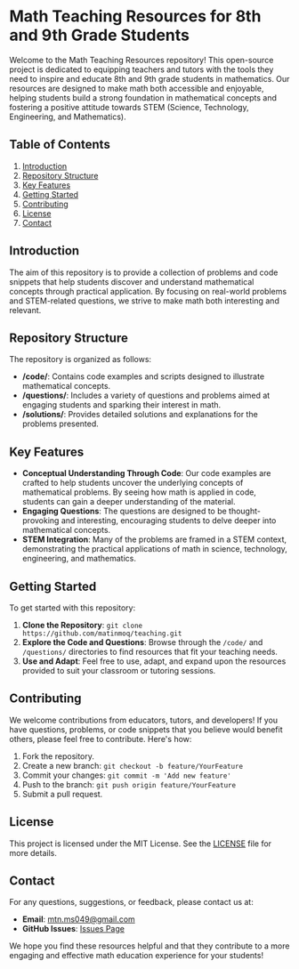 # Math Teaching Resources for 8th and 9th Grade Students

Welcome to the Math Teaching Resources repository! This open-source project is dedicated to equipping teachers and tutors with the tools they need to inspire and educate 8th and 9th grade students in mathematics. Our resources are designed to make math both accessible and enjoyable, helping students build a strong foundation in mathematical concepts and fostering a positive attitude towards STEM (Science, Technology, Engineering, and Mathematics).

## Table of Contents
1. [Introduction](#introduction)
2. [Repository Structure](#repository-structure)
3. [Key Features](#key-features)
4. [Getting Started](#getting-started)
5. [Contributing](#contributing)
6. [License](#license)
7. [Contact](#contact)

## Introduction
The aim of this repository is to provide a collection of problems and code snippets that help students discover and understand mathematical concepts through practical application. By focusing on real-world problems and STEM-related questions, we strive to make math both interesting and relevant.

## Repository Structure
The repository is organized as follows:
- **/code/**: Contains code examples and scripts designed to illustrate mathematical concepts.
- **/questions/**: Includes a variety of questions and problems aimed at engaging students and sparking their interest in math.
- **/solutions/**: Provides detailed solutions and explanations for the problems presented.

## Key Features
- **Conceptual Understanding Through Code**: Our code examples are crafted to help students uncover the underlying concepts of mathematical problems. By seeing how math is applied in code, students can gain a deeper understanding of the material.
- **Engaging Questions**: The questions are designed to be thought-provoking and interesting, encouraging students to delve deeper into mathematical concepts.
- **STEM Integration**: Many of the problems are framed in a STEM context, demonstrating the practical applications of math in science, technology, engineering, and mathematics.

## Getting Started
To get started with this repository:
1. **Clone the Repository**: `git clone https://github.com/matinmoq/teaching.git`
2. **Explore the Code and Questions**: Browse through the `/code/` and `/questions/` directories to find resources that fit your teaching needs.
3. **Use and Adapt**: Feel free to use, adapt, and expand upon the resources provided to suit your classroom or tutoring sessions.

## Contributing
We welcome contributions from educators, tutors, and developers! If you have questions, problems, or code snippets that you believe would benefit others, please feel free to contribute. Here's how:
1. Fork the repository.
2. Create a new branch: `git checkout -b feature/YourFeature`
3. Commit your changes: `git commit -m 'Add new feature'`
4. Push to the branch: `git push origin feature/YourFeature`
5. Submit a pull request.

## License
This project is licensed under the MIT License. See the [LICENSE](LICENSE) file for more details.

## Contact
For any questions, suggestions, or feedback, please contact us at:
- **Email**: mtn.ms049@gmail.com
- **GitHub Issues**: [Issues Page](https://github.com/matinmoq/teaching/issues)

We hope you find these resources helpful and that they contribute to a more engaging and effective math education experience for your students!
